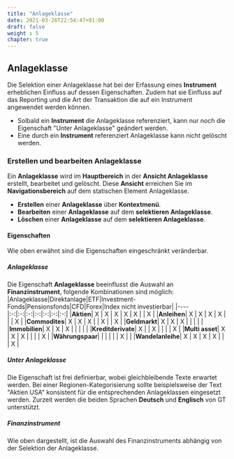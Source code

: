 ```yaml
---
title: "Anlageklasse"
date: 2021-03-26T22:54:47+01:00
draft: false
weight : 5
chapter: true
---
```

## Anlageklasse
Die Selektion einer Anlageklasse hat bei der Erfassung eines **Instrument** erheblichen Einfluss auf dessen Eigenschaften. Zudem hat sie Einfluss auf das Reporting und die Art der Transaktion die auf ein Instrument angewendet werden können.
+ Solbald ein **Instrument** die Anlageklasse referenziert, kann nur noch die Eigenschaft "Unter Anlageklasse" geändert werden.
+ Eine durch ein **Instrument** referenziert Anlageklasse kann nicht gelöscht werden.


### Erstellen und bearbeiten Anlageklasse
Ein **Anlageklasse** wird im **Hauptbereich** in der **Ansicht Anlageklasse** erstellt, bearbeitet und gelöscht. Diese **Ansicht** erreichen Sie im **Navigationsbereich** auf dem statischen Element Anlageklasse.
+ **Erstellen** einer **Anlageklasse** über **Kontextmenü**.
+ **Bearbeiten** einer **Anlageklasse** auf dem **selektieren Anlageklasse**.
+ **Löschen** einer **Anlageklasse** auf dem **selektieren Anlageklasse**.

#### Eigenschaften
Wie oben erwähnt sind die Eigenschaften eingeschränkt veränderbar.

##### Anlageklasse
Die Eigenschaft **Anlageklasse** beeinflusst die Auswahl an **Finanzinstrument**, folgende Kombinationen sind möglich:
|Anlageklasse|Direktanlage|ETF|Investment-Fonds|Pensionsfonds|CFD|Forex|Index nicht investierbar|
|----|:-:|:-:|:-:|:-:|:-:|:-:|:-:| 
|**Aktien**| X | X | X | X | X |   | X |
|**Anleihen**| X | X | X | X |   |   | X |
|**Commodites**| X | X | X |  | X |   | X |
|**Geldmarkt**| X | X | X |   |   |   |  |
|**Immobilien**| X | X | X |   |   |   |  |
|**Kreditderivate**| X |   | X |   |   |   | X |
|**Multi asset**| X | X | X |   |   |   | X |
|**Währungspaar**|   |   |   |   |   | X |  |
|**Wandelanleihe**| X | X | X | X |   |   | X |

##### Unter Anlageklasse
Die Eigenschaft ist frei definierbar, wobei gleichbleibende Texte erwartet werden. Bei einer Regionen-Kategorisierung sollte beispielsweise der Text "Aktien USA" konsistent für die entsprechenden Anlageklassen eingesetzt werden. Zurzeit werden die beiden Sprachen **Deutsch** und **Englisch** von GT unterstützt.

##### Finanzinstrument
Wie oben dargestellt, ist die Auswahl des Finanzinstruments abhängig von der Selektion der Anlageklasse.
